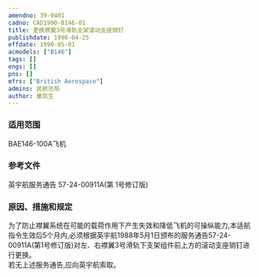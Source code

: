 ```yaml
---
amendno: 39-0401  
cadno: CAD1990-B146-01  
title: 更换襟翼3号滑轨支架滚动支座销钉  
publishdate: 1990-04-25  
effdate: 1990-05-01  
acmodels: ["B146"]  
tags: []  
engs: []  
pns: []  
mfrs: ["British Aerospace"]  
admins: 民航总局  
author: 童凯生  
---
```

  
### 适用范围  
BAE146-100A飞机  
  
<!--more-->  
### 参考文件  
  英宇航服务通告 57-24-00911A(第 1号修订版)  
  
### 原因、措施和规定  

  为了防止襟翼系统在可能的载荷作用下产生失效和降低飞机的可操纵能力,本适航指令生效后5个月内,必须根据英宇航1988年5月1日颁布的服务通告57-24-00911A(第1号修订版)对左、右襟翼3号滑轨下支架组件前上方的滚动支座销钉进行更换。  
  若无上述服务通告,应向英宇航索取。  
